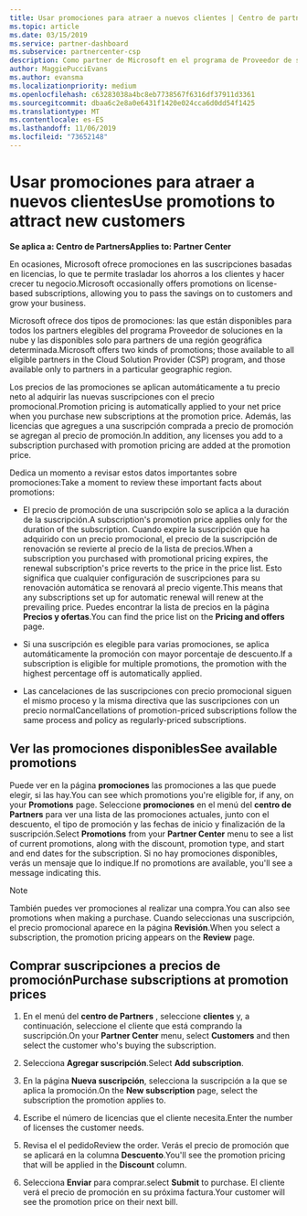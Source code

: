```yaml
---
title: Usar promociones para atraer a nuevos clientes | Centro de partners
ms.topic: article
ms.date: 03/15/2019
ms.service: partner-dashboard
ms.subservice: partnercenter-csp
description: Como partner de Microsoft en el programa de Proveedor de soluciones en la nube, puedes comprar suscripciones al precio de promoción y pasar el ahorro a tus clientes.
author: MaggiePucciEvans
ms.author: evansma
ms.localizationpriority: medium
ms.openlocfilehash: c63283038a4bc8eb7738567f6316df37911d3361
ms.sourcegitcommit: dbaa6c2e8a0e6431f1420e024cca6d0dd54f1425
ms.translationtype: MT
ms.contentlocale: es-ES
ms.lasthandoff: 11/06/2019
ms.locfileid: "73652148"
---
```

# <a name="use-promotions-to-attract-new-customers"></a><span data-ttu-id="5be60-103">Usar promociones para atraer a nuevos clientes</span><span class="sxs-lookup"><span data-stu-id="5be60-103">Use promotions to attract new customers</span></span>  

<span data-ttu-id="5be60-104">**Se aplica a: Centro de Partners**</span><span class="sxs-lookup"><span data-stu-id="5be60-104">**Applies to: Partner Center**</span></span>

<!--[FWLink: https://go.microsoft.com/fwlink/?linkid=852469]-->

<span data-ttu-id="5be60-105">En ocasiones, Microsoft ofrece promociones en las suscripciones basadas en licencias, lo que te permite trasladar los ahorros a los clientes y hacer crecer tu negocio.</span><span class="sxs-lookup"><span data-stu-id="5be60-105">Microsoft occasionally offers promotions on license-based subscriptions, allowing you to pass the savings on to customers and grow your business.</span></span> 

<span data-ttu-id="5be60-106">Microsoft ofrece dos tipos de promociones: las que están disponibles para todos los partners elegibles del programa Proveedor de soluciones en la nube y las disponibles solo para partners de una región geográfica determinada.</span><span class="sxs-lookup"><span data-stu-id="5be60-106">Microsoft offers two kinds of promotions; those available to all eligible partners in the Cloud Solution Provider (CSP) program, and those available only to partners in a particular geographic region.</span></span>

<span data-ttu-id="5be60-107">Los precios de las promociones se aplican automáticamente a tu precio neto al adquirir las nuevas suscripciones con el precio promocional.</span><span class="sxs-lookup"><span data-stu-id="5be60-107">Promotion pricing is automatically applied to your net price when you purchase new subscriptions at the promotion price.</span></span> <span data-ttu-id="5be60-108">Además, las licencias que agregues a una suscripción comprada a precio de promoción se agregan al precio de promoción.</span><span class="sxs-lookup"><span data-stu-id="5be60-108">In addition, any licenses you add to a subscription purchased with promotion pricing are added at the promotion price.</span></span> 

<span data-ttu-id="5be60-109">Dedica un momento a revisar estos datos importantes sobre promociones:</span><span class="sxs-lookup"><span data-stu-id="5be60-109">Take a moment to review these important facts about promotions:</span></span>

-   <span data-ttu-id="5be60-110">El precio de promoción de una suscripción solo se aplica a la duración de la suscripción.</span><span class="sxs-lookup"><span data-stu-id="5be60-110">A subscription's promotion price applies only for the duration of the subscription.</span></span> <span data-ttu-id="5be60-111">Cuando expire la suscripción que ha adquirido con un precio promocional, el precio de la suscripción de renovación se revierte al precio de la lista de precios.</span><span class="sxs-lookup"><span data-stu-id="5be60-111">When a subscription you purchased with promotional pricing expires, the renewal subscription's price reverts to the price in the price list.</span></span> <span data-ttu-id="5be60-112">Esto significa que cualquier configuración de suscripciones para su renovación automática se renovará al precio vigente.</span><span class="sxs-lookup"><span data-stu-id="5be60-112">This means that any subscriptions set up for automatic renewal will renew at the prevailing price.</span></span> <span data-ttu-id="5be60-113">Puedes encontrar la lista de precios en la página **Precios y ofertas**.</span><span class="sxs-lookup"><span data-stu-id="5be60-113">You can find the price list on the **Pricing and offers** page.</span></span> 

-   <span data-ttu-id="5be60-114">Si una suscripción es elegible para varias promociones, se aplica automáticamente la promoción con mayor porcentaje de descuento.</span><span class="sxs-lookup"><span data-stu-id="5be60-114">If a subscription is eligible for multiple promotions, the promotion with the highest percentage off is automatically applied.</span></span>

-   <span data-ttu-id="5be60-115">Las cancelaciones de las suscripciones con precio promocional siguen el mismo proceso y la misma directiva que las suscripciones con un precio normal</span><span class="sxs-lookup"><span data-stu-id="5be60-115">Cancellations of promotion-priced subscriptions follow the same process and policy as regularly-priced subscriptions.</span></span>

## <a name="see-available-promotions"></a><span data-ttu-id="5be60-116">Ver las promociones disponibles</span><span class="sxs-lookup"><span data-stu-id="5be60-116">See available promotions</span></span>

<span data-ttu-id="5be60-117">Puede ver en la página **promociones** las promociones a las que puede elegir, si las hay.</span><span class="sxs-lookup"><span data-stu-id="5be60-117">You can see which promotions you're eligible for, if any, on your **Promotions** page.</span></span> <span data-ttu-id="5be60-118">Seleccione **promociones** en el menú del **centro de Partners** para ver una lista de las promociones actuales, junto con el descuento, el tipo de promoción y las fechas de inicio y finalización de la suscripción.</span><span class="sxs-lookup"><span data-stu-id="5be60-118">Select **Promotions** from your **Partner Center** menu to see a list of current promotions, along with the discount, promotion type, and start and end dates for the subscription.</span></span> <span data-ttu-id="5be60-119">Si no hay promociones disponibles, verás un mensaje que lo indique.</span><span class="sxs-lookup"><span data-stu-id="5be60-119">If no promotions are available, you'll see a message indicating this.</span></span> 

> [!NOTE]  
> <span data-ttu-id="5be60-120">También puedes ver promociones al realizar una compra.</span><span class="sxs-lookup"><span data-stu-id="5be60-120">You can also see promotions when making a purchase.</span></span> <span data-ttu-id="5be60-121">Cuando seleccionas una suscripción, el precio promocional aparece en la página **Revisión**.</span><span class="sxs-lookup"><span data-stu-id="5be60-121">When you select a subscription, the promotion pricing appears on the **Review** page.</span></span>

## <a name="purchase-subscriptions-at-promotion-prices"></a><span data-ttu-id="5be60-122">Comprar suscripciones a precios de promoción</span><span class="sxs-lookup"><span data-stu-id="5be60-122">Purchase subscriptions at promotion prices</span></span>

1. <span data-ttu-id="5be60-123">En el menú del **centro de Partners** , seleccione **clientes** y, a continuación, seleccione el cliente que está comprando la suscripción.</span><span class="sxs-lookup"><span data-stu-id="5be60-123">On your **Partner Center** menu, select **Customers** and then select the customer who's buying the subscription.</span></span> 

2. <span data-ttu-id="5be60-124">Selecciona **Agregar suscripción**.</span><span class="sxs-lookup"><span data-stu-id="5be60-124">Select **Add subscription**.</span></span>

3. <span data-ttu-id="5be60-125">En la página **Nueva suscripción**, selecciona la suscripción a la que se aplica la promoción.</span><span class="sxs-lookup"><span data-stu-id="5be60-125">On the **New subscription** page, select the subscription the promotion applies to.</span></span>

4. <span data-ttu-id="5be60-126">Escribe el número de licencias que el cliente necesita.</span><span class="sxs-lookup"><span data-stu-id="5be60-126">Enter the number of licenses the customer needs.</span></span> 

5. <span data-ttu-id="5be60-127">Revisa el el pedido</span><span class="sxs-lookup"><span data-stu-id="5be60-127">Review the order.</span></span> <span data-ttu-id="5be60-128">Verás el precio de promoción que se aplicará en la columna **Descuento**.</span><span class="sxs-lookup"><span data-stu-id="5be60-128">You'll see the promotion pricing that will be applied in the **Discount** column.</span></span>  

6.  <span data-ttu-id="5be60-129">Selecciona **Enviar** para comprar.</span><span class="sxs-lookup"><span data-stu-id="5be60-129">select **Submit** to purchase.</span></span> <span data-ttu-id="5be60-130">El cliente verá el precio de promoción en su próxima factura.</span><span class="sxs-lookup"><span data-stu-id="5be60-130">Your customer will see the promotion price on their next bill.</span></span>  



